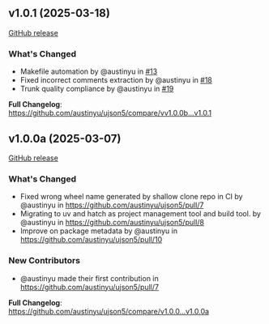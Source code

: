 ## v1.0.1 (2025-03-18)

[GitHub release](https://github.com/austinyu/ujson5/releases/tag/v1.0.1)

### What's Changed

* Makefile automation by @austinyu in [#13](https://github.com/austinyu/ujson5/pull/13)
* Fixed incorrect comments extraction by @austinyu in [#18](https://github.com/austinyu/ujson5/pull/18)
* Trunk quality compliance by @austinyu in [#19](https://github.com/austinyu/ujson5/pull/19)

**Full Changelog**: https://github.com/austinyu/ujson5/compare/vv1.0.0b...v1.0.1

## v1.0.0a (2025-03-07)

[GitHub release](https://github.com/austinyu/ujson5/releases/tag/v1.0.0a)

### What's Changed

- Fixed wrong wheel name generated by shallow clone repo in CI by @austinyu in https://github.com/austinyu/ujson5/pull/7
- Migrating to uv and hatch as project management tool and build tool. by @austinyu in https://github.com/austinyu/ujson5/pull/8
- Improve on package metadata by @austinyu in https://github.com/austinyu/ujson5/pull/10

### New Contributors

- @austinyu made their first contribution in https://github.com/austinyu/ujson5/pull/7

**Full Changelog**: https://github.com/austinyu/ujson5/compare/v1.0.0...v1.0.0a

<!-- PyPI README description limit -->
